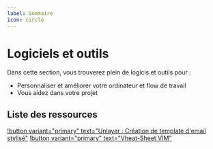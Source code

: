 ```yaml
---
label: Sommaire
icon: circle
---
```

# Logiciels et outils 

Dans cette section, vous trouverez plein de logicis et outils pour : 
- Personnaliser et améliorer votre ordinateur et flow de travail 
- Vous aidez dans votre projet

## Liste des ressources

[!button variant="primary" text="Unlayer : Création de template d'email stylisé"](./unlayer.md)
[!button variant="primary" text="Vheat-Sheet VIM"](./cheat-sheet_vim.md)
